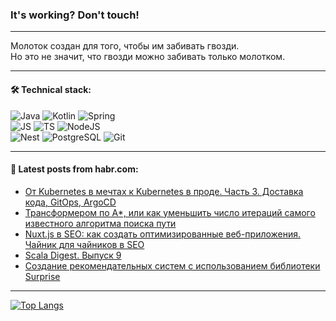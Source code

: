 ### It's working? Don't touch!

---
Молоток создан для того, чтобы им забивать гвозди. <br>
Но это не значит, что гвозди можно забивать только молотком.

---

#### 🛠️ Technical stack:

![Java](https://img.shields.io/badge/Java-informational?logo=Oracle&style=flat&logoColor=white&color=FF4500)
![Kotlin](https://img.shields.io/badge/Kotlin-informational?logo=Kotlin&style=flat&logoColor=white&color=774D97)
![Spring](https://img.shields.io/badge/SpringBoot-informational?logo=SpringBoot&style=flat&logoColor=white&color=6DB33F) <br>
![JS](https://img.shields.io/badge/JS-informational?logo=javaScript&style=flat&logoColor=black&color=F7Df1E)
![TS](https://img.shields.io/badge/TypeScript-informational?logo=typeScript&style=flat&logoColor=black&color=0667A8)
![NodeJS](https://img.shields.io/badge/NodeJS-informational?logo=node.js&style=flat&logoColor=white&color=70A760) <br>
![Nest](https://img.shields.io/badge/NestJS-informational?logo=NestJS&style=flat&logoColor=white&color=E0234E)
![PostgreSQL](https://img.shields.io/badge/PostgreSQL-informational?logo=PostgreSQL&style=flat&logoColor=white&color=DAA520)
![Git](https://img.shields.io/badge/Git-informational?logo=git&style=flat&logoColor=white&color=778899)

___

#### 💬 Latest posts from habr.com:

<!-- BLOG-POST-LIST:START -->
- [От Kubernetes в мечтах к Kubernetes в проде. Часть 3. Доставка кода, GitOps, ArgoCD](https://habr.com/ru/companies/spbifmo/articles/764772/?utm_source=habrahabr&utm_medium=rss&utm_campaign=764772)
- [Трансформером по A*, или как уменьшить число итераций самого известного алгоритма поиска пути](https://habr.com/ru/companies/airi/articles/764370/?utm_source=habrahabr&utm_medium=rss&utm_campaign=764370)
- [Nuxt.js в SEO: как создать оптимизированные веб-приложения. Чайник для чайников в SEO](https://habr.com/ru/articles/764856/?utm_source=habrahabr&utm_medium=rss&utm_campaign=764856)
- [Scala Digest. Выпуск 9](https://habr.com/ru/companies/tinkoff/articles/764768/?utm_source=habrahabr&utm_medium=rss&utm_campaign=764768)
- [Создание рекомендательных систем с использованием библиотеки Surprise](https://habr.com/ru/companies/otus/articles/764222/?utm_source=habrahabr&utm_medium=rss&utm_campaign=764222)
<!-- BLOG-POST-LIST:END -->

---
[![Top Langs](https://github-readme-stats-git-master-advtsetting-gmailcom.vercel.app/api/top-langs/?username=zloylis&langs_count=10&hide_title=false&title_color=e6edf3&size_weight=0.5&count_weight=0.5&layout=compact&hide_border=true&theme=dracula)](https://github.com/zloylis)

<!-- ![GitHub stats](https://github-readme-stats-git-master-advtsetting-gmailcom.vercel.app/api?username=zloylis&show_icons=true&hide_border=true&theme=dracula&hide_title=true&include_all_commits=true&count_private=true&hide=contribs&hide_rank=true) -->
